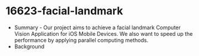 # 16623-facial-landmark
- Summary
      - Our project aims to achieve a facial landmark Computer Vision Application for iOS Mobile Devices. We also want to speed up the performance by applying parallel computing methods.
- Background
